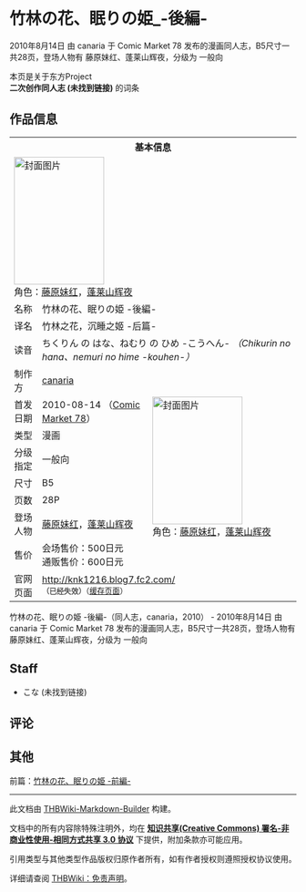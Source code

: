 # 竹林の花、眠りの姫_-後編-

<!-- source html: G:\repos\THBWiki-Markdown-Builder\THBWikiMarkdown\Temp\main\0\05\ns0%3A%E7%AB%B9%E6%9E%97%E3%81%AE%E8%8A%B1%E3%80%81%E7%9C%A0%E3%82%8A%E3%81%AE%E5%A7%AB_-%E5%BE%8C%E7%B7%A8-.html -->

2010年8月14日 由 canaria 于 Comic Market 78 发布的漫画同人志，B5尺寸一共28页，登场人物有 藤原妹红、蓬莱山辉夜，分级为 一般向

本页是关于东方Project  
 **二次创作同人志 (未找到链接)** 的词条
## 作品信息

<table><tbody><tr><th colspan="3">基本信息</th></tr><tr><td class="cover-artwork-mobile" colspan="2"><a href="./文件-竹林の花、眠りの姫_-後編-封面.jpg.md" class="image" title="封面图片"><img alt="封面图片" src="https://upload.thwiki.cc/thumb/6/69/%E7%AB%B9%E6%9E%97%E3%81%AE%E8%8A%B1%E3%80%81%E7%9C%A0%E3%82%8A%E3%81%AE%E5%A7%AB_-%E5%BE%8C%E7%B7%A8-%E5%B0%81%E9%9D%A2.jpg/158px-%E7%AB%B9%E6%9E%97%E3%81%AE%E8%8A%B1%E3%80%81%E7%9C%A0%E3%82%8A%E3%81%AE%E5%A7%AB_-%E5%BE%8C%E7%B7%A8-%E5%B0%81%E9%9D%A2.jpg" decoding="async" loading="lazy" width="158" height="224" srcset="https://upload.thwiki.cc/thumb/6/69/%E7%AB%B9%E6%9E%97%E3%81%AE%E8%8A%B1%E3%80%81%E7%9C%A0%E3%82%8A%E3%81%AE%E5%A7%AB_-%E5%BE%8C%E7%B7%A8-%E5%B0%81%E9%9D%A2.jpg/237px-%E7%AB%B9%E6%9E%97%E3%81%AE%E8%8A%B1%E3%80%81%E7%9C%A0%E3%82%8A%E3%81%AE%E5%A7%AB_-%E5%BE%8C%E7%B7%A8-%E5%B0%81%E9%9D%A2.jpg 1.5x, https://upload.thwiki.cc/thumb/6/69/%E7%AB%B9%E6%9E%97%E3%81%AE%E8%8A%B1%E3%80%81%E7%9C%A0%E3%82%8A%E3%81%AE%E5%A7%AB_-%E5%BE%8C%E7%B7%A8-%E5%B0%81%E9%9D%A2.jpg/317px-%E7%AB%B9%E6%9E%97%E3%81%AE%E8%8A%B1%E3%80%81%E7%9C%A0%E3%82%8A%E3%81%AE%E5%A7%AB_-%E5%BE%8C%E7%B7%A8-%E5%B0%81%E9%9D%A2.jpg 2x" data-file-width="1131" data-file-height="1600"></a><div class="cover-char">角色：<a href="./藤原妹红.md" title="藤原妹红">藤原妹红</a>，<a href="./蓬莱山辉夜.md" title="蓬莱山辉夜">蓬莱山辉夜</a></div></td>
</tr><tr><td class="label">名称</td><td colspan="2"> 竹林の花、眠りの姫 -後編- </td></tr><tr><td class="label">译名</td><td colspan="2"> 竹林之花，沉睡之姬 -后篇- </td></tr><tr><td class="label">读音</td><td colspan="2"> ちくりん の はな、ねむり の ひめ -こうへん- <i>（Chikurin no hana、nemuri no hime -kouhen-）</i> </td></tr><tr><td class="label">制作方</td><td><a href="./canaria.md" title="canaria">canaria</a></td><td class="cover-artwork" rowspan="8" style="min-width:224px;"><a href="./文件-竹林の花、眠りの姫_-後編-封面.jpg.md" class="image" title="封面图片"><img alt="封面图片" src="https://upload.thwiki.cc/thumb/6/69/%E7%AB%B9%E6%9E%97%E3%81%AE%E8%8A%B1%E3%80%81%E7%9C%A0%E3%82%8A%E3%81%AE%E5%A7%AB_-%E5%BE%8C%E7%B7%A8-%E5%B0%81%E9%9D%A2.jpg/158px-%E7%AB%B9%E6%9E%97%E3%81%AE%E8%8A%B1%E3%80%81%E7%9C%A0%E3%82%8A%E3%81%AE%E5%A7%AB_-%E5%BE%8C%E7%B7%A8-%E5%B0%81%E9%9D%A2.jpg" decoding="async" loading="lazy" width="158" height="224" srcset="https://upload.thwiki.cc/thumb/6/69/%E7%AB%B9%E6%9E%97%E3%81%AE%E8%8A%B1%E3%80%81%E7%9C%A0%E3%82%8A%E3%81%AE%E5%A7%AB_-%E5%BE%8C%E7%B7%A8-%E5%B0%81%E9%9D%A2.jpg/237px-%E7%AB%B9%E6%9E%97%E3%81%AE%E8%8A%B1%E3%80%81%E7%9C%A0%E3%82%8A%E3%81%AE%E5%A7%AB_-%E5%BE%8C%E7%B7%A8-%E5%B0%81%E9%9D%A2.jpg 1.5x, https://upload.thwiki.cc/thumb/6/69/%E7%AB%B9%E6%9E%97%E3%81%AE%E8%8A%B1%E3%80%81%E7%9C%A0%E3%82%8A%E3%81%AE%E5%A7%AB_-%E5%BE%8C%E7%B7%A8-%E5%B0%81%E9%9D%A2.jpg/317px-%E7%AB%B9%E6%9E%97%E3%81%AE%E8%8A%B1%E3%80%81%E7%9C%A0%E3%82%8A%E3%81%AE%E5%A7%AB_-%E5%BE%8C%E7%B7%A8-%E5%B0%81%E9%9D%A2.jpg 2x" data-file-width="1131" data-file-height="1600"></a><div class="cover-char">角色：<a href="./藤原妹红.md" title="藤原妹红">藤原妹红</a>，<a href="./蓬莱山辉夜.md" title="蓬莱山辉夜">蓬莱山辉夜</a></div></td>
</tr><tr><td class="label">首发日期</td><td>2010-08-14&#160;（<a href="/展会作品列表?e=Comic+Market%2378">Comic Market 78</a>）</td></tr><tr><td class="label">类型</td><td>漫画</td></tr><tr><td class="label">分级指定</td><td>一般向</td></tr><tr><td class="label">尺寸</td><td>B5</td></tr><tr><td class="label">页数</td><td>28P</td></tr><tr><td class="label">登场人物</td><td><a href="./藤原妹红.md" title="藤原妹红">藤原妹红</a>，<a href="./蓬莱山辉夜.md" title="蓬莱山辉夜">蓬莱山辉夜</a></td></tr><tr><td class="label">售价</td><td>会场售价：500日元<br>通贩售价：600日元</td></tr>
<tr><td class="label">官网页面</td><td colspan="2"><a rel="nofollow" class="external free" href="http://knk1216.blog7.fc2.com/">http://knk1216.blog7.fc2.com/</a><br><span style="font-family: sans-serif; cursor: default; color:#555; font-size: 0.8em; bottom: 0.1em; font-weight: bold;" title="连接到已经失效网页">（已经失效）</span><small>（<a rel="nofollow" class="external text" href="https://web.archive.org/web/20100823081447/http://knk1216.blog7.fc2.com/">缓存页面</a>）</small></td></tr></tbody></table>

竹林の花、眠りの姫 -後編-（同人志，canaria，2010） - 2010年8月14日 由 canaria 于 Comic Market 78 发布的漫画同人志，B5尺寸一共28页，登场人物有 藤原妹红、蓬莱山辉夜，分级为 一般向
## Staff
- こな (未找到链接)

## 评论
## 其他
  
前篇：[竹林の花、眠りの姫 -前編-](./竹林の花、眠りの姫_-前編-.md)
  
  
  

  





---

此文档由 [THBWiki-Markdown-Builder](https://github.com/Delsin-Yu/THBWiki-Markdown-Builder) 构建。

文档中的所有内容除特殊注明外，均在 [**知识共享(Creative Commons) 署名-非商业性使用-相同方式共享 3.0 协议**](https://creativecommons.org/licenses/by-sa/3.0/deed.zh-hans) 下提供，附加条款亦可能应用。

引用类型与其他类型作品版权归原作者所有，如有作者授权则遵照授权协议使用。

详细请查阅 [THBWiki：免责声明](https://thbwiki.cc/THBWiki:%E5%85%8D%E8%B4%A3%E5%A3%B0%E6%98%8E)。

